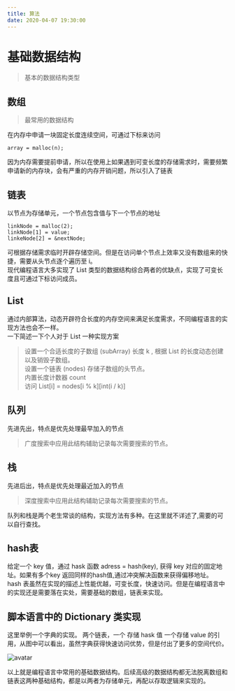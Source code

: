 ```yaml
---
title: 算法
date: 2020-04-07 19:30:00
---
```


# 基础数据结构

> 基本的数据结构类型

## 数组
> 最常用的数据结构

在内存中申请一块固定长度连续空间，可通过下标来访问
```
array = malloc(n);
```
因为内存需要提前申请，所以在使用上如果遇到可变长度的存储需求时，需要频繁申请新的内存块，会有严重的内存开销问题，所以引入了链表

## 链表
以节点为存储单元，一个节点包含值与下一个节点的地址
```
linkNode = malloc(2);
linkNode[1] = value;
linkeNode[2] = &nextNode;
```
可根据存储需求临时开辟存储空间。但是在访问单个节点上效率又没有数组来的快捷，需要从头节点逐个遍历至 i。  
现代编程语言大多实现了 List 类型的数据结构综合两者的优缺点，实现了可变长度且可通过下标访问成员。

## List
通过内部算法，动态开辟符合长度的内存空间来满足长度需求，不同编程语言的实现方法也会不一样。  
一下简述一下个人对于 List 一种实现方案  
> 设置一个合适长度的子数组 (subArray) 长度 k , 根据 List 的长度动态创建以及销毁子数组。  
设置一个链表 (nodes) 存储子数组的头节点。  
内置长度计数器 count  
访问 List[i] = nodes[i % k][int(i / k)]  

## 队列
先进先出，特点是优先处理最早加入的节点
> 广度搜索中应用此结构辅助记录每次需要搜索的节点。

## 栈
先进后出，特点是优先处理最近加入的节点
> 深度搜索中应用此结构辅助记录每次需要搜索的节点。

队列和栈是两个老生常谈的结构，实现方法有多种。在这里就不详述了,需要的可以自行查找。

## hash表
给定一个 key 值，通过 hask 函数 adress = hash(key), 获得 key 对应的固定地址。如果有多个key 返回同样的hash值,通过冲突解决函数来获得偏移地址。 hash 表虽然在实现的描述上性能优越，可变长度，快速访问。但是在编程语言中的实现还是需要落在实处，需要基础的数组，链表来实现。

## 脚本语言中的 Dictionary 类实现
这里举例一个字典的实现。
两个链表，一个 存储 hask 值 一个存储 value 的引用，从图中可以看出，虽然字典获得快速访问优势，但是付出了更多的空间代价。

![avatar](https://upload-images.jianshu.io/upload_images/2381726-fb4e3aaa4b98af99.png?imageMogr2/auto-orient/strip|imageView2/2/w/450/format/webp)

以上就是编程语言中常用的基础数据结构。后续高级的数据结构都无法脱离数组和链表这两种基础结构，都是以两者为存储单元，再配以存取逻辑来实现的。
